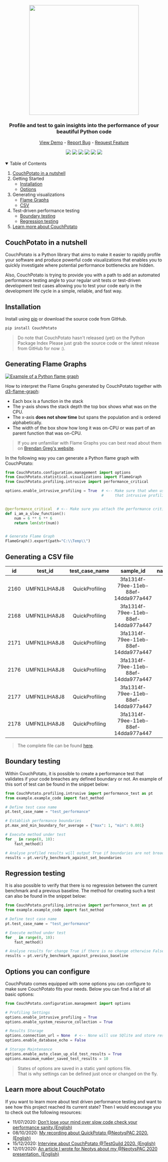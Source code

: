 <!-- LOGO -->
<p align="center">
  <img src="https://github.com/JoeyHendricks/QuickPotato/blob/Trying-d3-flame-graphs/images/banner-with-text.png" width="350" height="350"/>
</p>

<!-- TAG LINE -->
<h3 align="center">Profile and test to gain insights into the performance of your beautiful Python code</h3>
<p align="center">
    <a href="https://github.com/JoeyHendricks/QuickPotato">View Demo</a> -
    <a href="https://github.com/JoeyHendricks/QuickPotato/issues">Report Bug</a> -
    <a href="https://github.com/JoeyHendricks/QuickPotato/issues">Request Feature</a>
</p>

<!-- BADGES -->
<div align="center">
<a href="https://github.com/JoeyHendricks/QuickPotato/graphs/contributors"><img src="https://img.shields.io/github/contributors/JoeyHendricks/QuickPotato?style=for-the-badge"></a>
<a href="https://github.com/JoeyHendricks/QuickPotato/network/members"><img src="https://img.shields.io/github/forks/JoeyHendricks/QuickPotato?style=for-the-badge"></a>
<a href="https://github.com/JoeyHendricks/QuickPotato/stargazers"><img src="https://img.shields.io/github/stars/JoeyHendricks/QuickPotato?style=for-the-badge"></a>
<a href="https://github.com/JoeyHendricks/QuickPotato/issues"><img src="https://img.shields.io/github/issues/JoeyHendricks/QuickPotato?style=for-the-badge"></a>
<a href="https://github.com/JoeyHendricks/QuickPotato/blob/master/LICENSE.md"><img src="https://img.shields.io/github/license/JoeyHendricks/QuickPotato?style=for-the-badge"></a>
<a href="https://www.linkedin.com/in/joey-hendricks/"><img src="https://img.shields.io/badge/-LinkedIn-black.svg?style=for-the-badge&logo=linkedin&colorB=555"></a>
</div>
<br>

<!-- TABLE OF CONTENTS -->
<details open="open" >
  <summary>Table of Contents</summary>
  <ol>
    <li>
      <a href="#CouchPotato-in-a-nutshell">CouchPotato in a nutshell</a>
    </li>
    <li>
        <a>Getting Started</a>
        <ul>
            <li><a href="#Installation">Installation</a></li>
            <li><a href="#Options-you-can-configure">Options</a></li>
        </ul>
    </li>
    <li>
        <a>Generating visualizations</a>
        <ul>
            <li><a href="#Generating-Flame-Graphs">Flame Graphs</a></li>
            <li><a href="#Generating-a-CSV-file">CSV</a></li>
        </ul>
    </li>
    <li>
      <a>Test-driven performance testing</a>
      <ul>
        <li><a href="#Boundary-testing">Boundary testing</a></li>
        <li><a href="#Regression-testing">Regression testing</a></li>
      </ul>
    </li>
    <li><a href="#Learn-more-about-CouchPotato">Learn more about CouchPotato</a></li>
  </ol>
</details>

<!-- CONTENT -->
## CouchPotato in a nutshell

CouchPotato is a Python library that aims to make it easier to rapidly profile your software and produce powerful 
code visualizations that enables you to quickly investigate where potential performance bottlenecks are hidden.

Also, CouchPotato is trying to provide you with a path to add an automated performance testing angle to 
your regular unit tests or test-driven development test cases allowing you to test your code early in the 
development life cycle in a simple, reliable, and fast way.

## Installation

Install using [pip](https://pip.pypa.io/en/stable/) or download the source code from GitHub.
```bash
pip install CouchPotato
```
> Do note that CouchPotato hasn't released (yet) on the Python Package Index
> Please just grab the source code or the latest release from GitHub for now :).

## Generating Flame Graphs

[![Example of a Python flame graph](/images/python-code-flame-graph.png "flame graph Python")](
https://raw.githubusercontent.com/JoeyHendricks/QuickPotato/Trying-d3-flame-graphs/example/example_basic_flame_graph.html)

How to interpret the Flame Graphs generated by CouchPotato together with [d3-flame-graph](https://github.com/spiermar/d3-flame-graph):

- Each box is a function in the stack
- The y-axis shows the stack depth the top box shows what was on the CPU.
- The x-axis **does not show time** but spans the population and is ordered alphabetically.
- The width of the box show how long it was on-CPU or was part of an parent function that was on-CPU.

> If you are unfamiliar with Flame Graphs you can best read about them on [Brendan Greg's website](http://www.brendangregg.com/flamegraphs.html).

In the following way you can generate a Python flame graph with CouchPotato:

```python
from CouchPotato.configuration.management import options
from CouchPotato.statistical.visualizations import FlameGraph
from CouchPotato.profiling.intrusive import performance_critical

options.enable_intrusive_profiling = True  # <-- Make sure that when using intrusive profiling 
                                           #     that intrusive profiling is enabled.


@performance_critical  # <-- Make sure you attach the performance critical decorator.
def i_am_a_slow_function():
    num = 6 ** 6 ** 6
    return len(str(num))


# Generate Flame Graph
FlameGraph().export(path="C:\\Temp\\")
```

## Generating a CSV file

|id  |test_id     |test_case_name|sample_id                           |name_of_method_under_test|epoch_timestamp|human_timestamp           |child_path                                                                                      |child_line_number|child_function_name                   |parent_path                                                                                     |parent_line_number|parent_function_name                |number_of_calls|total_time|cumulative_time|total_response_time|
|:--:|:----------:|:------------:|:----------------------------------:|:-----------------------:|:-------------:|:------------------------:|:----------------------------------------------------------------------------------------------:|:---------------:|:------------------------------------:|:----------------------------------------------------------------------------------------------:|:----------------:|:----------------------------------:|:-------------:|:--------:|:-------------:|:-----------------:|
|2160|UMFN1LIHA8J8|QuickProfiling|3fa1314f-79ee-11eb-88ef-14dda977a447|  say_my_name_and_more   |  1614534988   |2021-02-28 18:56:28.415248|C:\Users\joeyh\Documents\Python Projects\python-unit-performance-testing\example\example_code.py|       23        |         say_my_name_and_more         |                                               ~                                                |        0         |3fa1314f-79ee-11eb-88ef-14dda977a447|       1       | 2.35e-05 |    14.0049    |      14.0048      |
|2168|UMFN1LIHA8J8|QuickProfiling|3fa1314f-79ee-11eb-88ef-14dda977a447|  say_my_name_and_more   |  1614534988   |2021-02-28 18:56:28.415248|C:\Users\joeyh\Documents\Python Projects\python-unit-performance-testing\example\example_code.py|       68        |      sleep_based_on_name_length      |C:\Users\joeyh\Documents\Python Projects\python-unit-performance-testing\example\example_code.py|        23        |        say_my_name_and_more        |       1       | 6.8e-06  |    14.0048    |      14.0048      |
|2171|UMFN1LIHA8J8|QuickProfiling|3fa1314f-79ee-11eb-88ef-14dda977a447|  say_my_name_and_more   |  1614534988   |2021-02-28 18:56:28.415248|                                               ~                                                |        0        |     <built-in method time.sleep>     |C:\Users\joeyh\Documents\Python Projects\python-unit-performance-testing\example\example_code.py|        68        |     sleep_based_on_name_length     |       1       | 14.0048  |    14.0048    |      14.0048      |
|2176|UMFN1LIHA8J8|QuickProfiling|3fa1314f-79ee-11eb-88ef-14dda977a447|  say_my_name_and_more   |  1614534988   |2021-02-28 18:56:28.415248|                                               ~                                                |        0        |   <built-in method builtins.print>   |C:\Users\joeyh\Documents\Python Projects\python-unit-performance-testing\example\example_code.py|        23        |        say_my_name_and_more        |       8       | 3.77e-05 |   3.77e-05    |      14.0048      |
|2177|UMFN1LIHA8J8|QuickProfiling|3fa1314f-79ee-11eb-88ef-14dda977a447|  say_my_name_and_more   |  1614534988   |2021-02-28 18:56:28.415248|                                               ~                                                |        0        |   <built-in method builtins.print>   |C:\Users\joeyh\Documents\Python Projects\python-unit-performance-testing\example\example_code.py|        51        |  show_message_when_name_very_long  |       8       | 3.77e-05 |   3.77e-05    |      14.0048      |
|2178|UMFN1LIHA8J8|QuickProfiling|3fa1314f-79ee-11eb-88ef-14dda977a447|  say_my_name_and_more   |  1614534988   |2021-02-28 18:56:28.415248|                                               ~                                                |        0        |   <built-in method builtins.print>   |C:\Users\joeyh\Documents\Python Projects\python-unit-performance-testing\example\example_code.py|        59        |                 y                  |       8       | 3.77e-05 |   3.77e-05    |      14.0048      |

> The complete file can be found [here](https://github.com/JoeyHendricks/QuickPotato/blob/Trying-d3-flame-graphs/example/example_csv_file.csv).

## Boundary testing

Within CouchPotato, it is possible to create a performance test that validates if your code breaches any 
defined boundary or not. An example of this sort of test can be found in the snippet below:

```python
from CouchPotato.profiling.intrusive import performance_test as pt
from example.example_code import fast_method

# Define test case name
pt.test_case_name = "test_performance"

# Establish performance boundaries
pt.max_and_min_boundary_for_average = {"max": 1, "min": 0.001}

# Execute method under test
for _ in range(0, 10):
    fast_method()

# Analyse profiled results will output True if boundaries are not breached otherwise False
results = pt.verify_benchmark_against_set_boundaries
```

## Regression testing

It is also possible to verify that there is no regression between the current benchmark and a previous baseline.
The method for creating such a test can also be found in the snippet below:

```python
from CouchPotato.profiling.intrusive import performance_test as pt
from example.example_code import fast_method

# Define test case name
pt.test_case_name = "test_performance"

# Execute method under test
for _ in range(0, 10):
    fast_method()

# Analyse results for change True if there is no change otherwise False
results = pt.verify_benchmark_against_previous_baseline
```

## Options you can configure

CouchPotato comes equipped with some options you can configure to make sure CouchPotato fits your needs.
Below you can find a list of all basic options:

```python
from CouchPotato.configuration.management import options

# Profiling Settings
options.enable_intrusive_profiling = True 
options.enable_system_resource_collection = True

# Results Storage
options.connection_url = None  # <-- None will use SQlite and store results in Temp directory
options.enable_database_echo = False

# Storage Maintenance 
options.enable_auto_clean_up_old_test_results = True
options.maximum_number_saved_test_results = 10

```
> States of options are saved in a static yaml options file.  
> That is why settings can be defined just once or changed on the fly.

## Learn more about CouchPotato

If you want to learn more about test driven performance testing and want to 
see how this project reached its current state? 
Then I would encourage you to check out the following resources:

- 11/07/2020: [Don’t lose your mind over slow code check your performance sanity.(English)](https://www.linkedin.com/pulse/dont-lose-your-mind-over-slow-code-check-performance-sanity-joey/) 
- 08/10/2020: [My recording about QuickPotato @NeotysPAC 2020. (English)](https://www.youtube.com/watch?v=AWlhalEywEw) 
- 15/12/2020: [Interview about CouchPotato @TestGuild 2020. (English)](https://testguild.com/podcast/performance/p56-joey/)
- 12/01/2020: [An article I wrote for Neotys about my @NeotysPAC 2020 presentation. (English)](https://www.neotys.com/blog/neotyspac-performance-testing-unit-level-joey-hendricks/)
